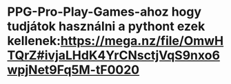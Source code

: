 # PPG-Pro-Play-Games-ahoz hogy tudjátok használni a pythont ezek kellenek:https://mega.nz/file/OmwHTQrZ#ivjaLHdK4YrCNsctjVqS9nxo6wpjNet9Fq5M-tF0020
